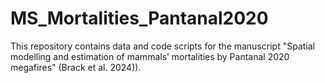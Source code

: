 # MS_Mortalities_Pantanal2020
This repository contains data and code scripts for the manuscript "Spatial modelling and estimation of mammals’ mortalities by Pantanal 2020 megafires" (Brack et al. 2024)).
